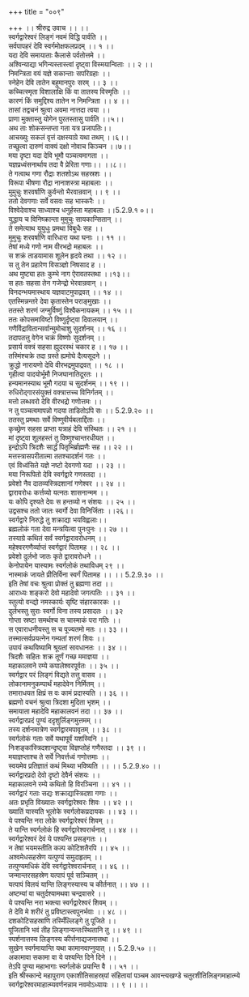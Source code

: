 +++
title = "००९"

+++
।। श्रीरुद्र उवाच ।। ।।  
स्वर्गद्वारेश्वरं लिङ्गं नवमं विद्धि पार्वति ।।  
सर्वपापहरं देवि स्वर्गमोक्षफलप्रदम् ।। १ ।।  
यदा देवि समायाताः कैलासे पर्वतोत्तमे ।।  
अश्विन्याद्या भगिन्यस्तास्त्वां दृष्ट्वा विस्मयान्विताः ।। २ ।।  
निमन्त्रिता वयं यज्ञे सकान्ताः सपरिग्रहाः ।।  
स्नेहेन देवि तातेन बहुमानपुरः सरम् ।। ३ ।।  
कच्चित्स्मृता विशालाक्षि किं वा तातस्य विस्मृतिः ।।  
कारणं किं समुद्दिश्य तातेन न निमन्त्रिता ।। ४ ।।  
तासां तद्वचनं श्रुत्वा अवमा नात्तदा त्वया ।।  
प्राणा मुक्तास्तु योगेन पुरतस्तासु पार्वति ।।५।।  
अथ ताः शोकसन्तप्ता गता यत्र प्रजापतिः।।  
आचख्युः सकलं वृत्तं दक्षस्याग्रे यथा तथम् ।।६।।  
तच्छुत्वा दारुणं वाक्यं दक्षो नोवाच किञ्चन ।।७।।  
मया दृष्टा यदा देवि भूमौ पञ्चत्वमागता ।।  
यज्ञप्रध्वंसनार्थाय तदा वै प्रेरिता गणाः।। ।।८।।  
ते गत्वाथ गणा रौद्राः शतशोऽथ सहस्रशः ।।  
विरूपा भीषणा रौद्रा नानाशस्त्रा महाबलाः ।।  
मुमुचुः शरवर्षाणि कुर्वन्तो भैरवान्रवान् ।। ९ ।।  
ततो देवगणाः सर्वे वसवः सह भास्करैः ।।  
विश्वेदेवाश्च साध्याश्च धनुर्हस्ता महाबलाः ।।5.2.9.१ ०।।  
युद्धाय च विनिष्क्रान्ता मुमुचुः सायकान्सितान् ।।  
ते समेत्याथ युयुधुः प्रमथा विबुधैः सह ।।  
मुमुचुः शरवर्षाणि वारिधारा यथा घनाः ।। ११ ।।  
तेषां मध्ये गणो नाम वीरभद्रो महाबलः ।।  
स शक्रं ताडयामास शूलेन हृदये तथा ।। १२ ।।  
स तु तेन प्रहारेण विसञ्ज्ञो निषसाद ह ।।  
अथ मुष्ट्या हतः कुम्भे नाग ऐरावतस्तथा ।।१३।।  
स हतः सहसा तेन गजेन्द्रो भेरवान्रवान् ।।  
विनदन्भयमास्थाय यज्ञवाटमुपाद्रवत् ।। १४ ।।  
एतस्मिन्नन्तरे देवा कृतास्तेन पराङ्मुखाः ।।  
ततस्ते शरणं जग्मुर्विष्णुं विश्वैकनायकम् ।। १५ ।।  
ततः कोपसमाविष्टो विष्णुर्दृष्ट्वा दिवालयान् ।।  
गणैर्विद्रावितान्सर्वान्मुमोचाशु सुदर्शनम् ।। १६ ।।  
तदापतत्तु वेगेन चक्रं विष्णोः सुदर्शनम् ।।  
प्रसार्य वक्त्रं सहसा ह्युदरस्थं चकार ह ।। १७ ।।  
तस्मिंश्चक्रे तदा ग्रस्ते ह्यमोघे दैत्यसूदने ।।  
क्रुद्धो नारायणो देवि वीरभद्रमुपाद्रवत् ।। १८ ।।  
गृहीत्वा पादयोर्भूमौ निजघानातिदूरतः ।।  
हन्यमानस्याथ भूमौ गदया च सुदर्शनम् ।। १९ ।।  
रुधिरोद्गारसंयुक्तं वक्त्रात्तच्च विनिर्गतम् ।।  
मत्तो लब्धवरो देवि वीरभद्रो गणोत्तमः ।।  
न तु पञ्चत्वमापन्नो गदया ताडितोऽपि सः ।। 5.2.9.२० ।।  
ततस्तु प्रमथाः सर्वे विष्णुवीर्यबलार्द्दिताः ।।  
कृच्छ्रेण सहसा प्राप्ता यत्राहं देवि संस्थितः ।। २१ ।।  
मां दृष्ट्वा शूलहस्तं तु विष्णुश्चान्तरधीयत ।।  
इन्द्रोऽपि त्रिदशैः सार्द्धं पितृभिर्ब्राह्मणैः सह ।। २२ ।।  
मत्तस्त्रासपरीतात्मा ततश्चादर्शनं गतः ।।  
एवं विध्वंसिते यज्ञे नष्टो देवगणो यदा ।। २३ ।।  
मया निरूपितो देवि स्वर्गद्वारे गणस्तदा ।।  
प्रवेशो नैव दातव्यस्त्रिदशानां गणेश्वर ।। २४ ।।  
द्वारावरोधः कर्त्तव्यो यत्नतः शासनान्मम ।।  
यः कोपि दृश्यते देवः स हन्तव्यो न संशयः ।। २५ ।।  
उद्वसश्च ततो जातः स्वर्गो देवा विनिर्जिताः ।।२६।।  
स्वर्गद्वारे निरुद्धे तु शक्राद्या भयविह्वलाः।।  
ब्रह्मलोकं गता देवा मन्त्रयित्वा पुनःपुनः ।। २७ ।।  
तस्याग्रे कथितं सर्वं स्वर्गद्वारावरोधनम् ।।  
महेश्वरगणैर्व्याप्तं स्वर्गद्वारं पितामह ।। २८ ।।  
प्रवेशो दुर्लभो जातः कृते द्वारावरोधने ।।  
केनोपायेन यास्यामः स्वर्गलोकं तथाविधम् २९ ।।  
नास्माकं जायते प्रीतिर्विना स्वर्गं पितामह ।। ।। 5.2.9.३० ।।  
इति तेषां वचः श्रुत्वा प्रोक्तं तु ब्रह्मणा तदा ।।  
आराध्यः शङ्करो देवो महादेवो जगत्पतिः ।। ३१ ।।  
स्तुत्यो वन्द्यो नमस्कार्यः सृष्टि संहारकारकः ।।  
दुर्लभस्तु सुराः स्वर्गो विना तस्य प्रसादतः ।। ३२  
गोप्ता स्रष्टा समर्थश्च स चास्माकं परा गतिः ।।  
स एवाराधनीयस्तु स च पूज्यतमो मतः ।। ३३ ।।  
तस्मात्सर्वप्रयत्नेन गम्यतां शरणं शिवः ।।  
उपायं कथयिष्यामि श्रूयतां सावधानतः ।। ३४ ।।  
त्रिदशैः सहितः शक्र तूर्णं गच्छ ममाज्ञया ।।  
महाकालवने रम्ये कपालेश्वरपूर्वतः ।। ३५ ।।  
स्वर्गद्वार परं लिङ्गं विद्यते तत्तु वासव ।।  
लोकानामनुकम्पार्थं महादेवेन निर्मितम् ।।  
तमाराधयत क्षिप्रं स वः कामं प्रदास्यति ।। ३६ ।।  
ब्रह्मणो वचनं श्रुत्वा त्रिदशा मुदिता भृशम् ।।  
समायाता महादेवि महाकालवनं तदा ।। ३७ ।।  
स्वर्गद्वारप्रदं पुण्यं ददृशुर्लिङ्गमुत्तमम् ।।  
तस्य दर्शनमात्रेण स्वर्गद्वारमपावृतम् ।। ३८ ।।  
स्वर्गलोकं गताः सर्वे यथापूर्वं यशस्विनि ।।  
निःशङ्कांस्त्रिदशान्दृष्ट्वा विज्ञप्तोहं गणैस्तदा ।। ३९ ।।  
मयाज्ञप्ताश्च ते सर्वे निवर्त्तध्वं गणोत्तमाः ।।  
स्वयमेव प्रतिज्ञातं कथं मिथ्या भविष्यति ।। ।। 5.2.9.४० ।।  
स्वर्गद्वारप्रदो देवो दृष्टो देवैर्न संशयः ।।  
महाकालवने रम्ये कथितो हि विरञ्चिना ।। ४१ ।।  
स्वर्गद्वारं गताः सद्यः शक्राद्यास्त्रिदशा गणाः ।।  
अतः प्रभृति विख्यातः स्वर्गद्वारेश्वरः शिवः ।। ४२ ।।  
ख्यातिं यास्यति भूलोके स्वर्गलोकप्रदायकः ।। ४३ ।।  
ये पश्यन्ति नरा लोके स्वर्गद्वारेश्वरं शिवम् ।।  
ते यान्ति स्वर्गलोकं हि स्वर्गद्वारेश्वरार्चनात् ।। ४४ ।।  
स्वर्गद्वारेश्वरं देवं ये पश्यन्ति प्रसङ्गतः ।।  
न तेषां भयमस्तीति कल्प कोटिशतैरपि ।। ४५ ।।  
अश्वमेधसहस्रेण यत्पुण्यं समुदाहृतम् ।।  
तत्पुण्यमधिकं देवि स्वर्गद्वारेश्वरार्चनात् ।। ४६ ।।  
जन्मान्तरसहस्रेण यत्पापं पूर्व सञ्चितम् ।।  
यत्पापं विलयं यान्ति लिङ्गस्यास्य च कीर्तनात् ।। ४७ ।।  
अष्टम्यां वा चतुर्दश्यामथवा चन्द्रवासरे ।।  
ये पश्यन्ति नरा भक्त्या स्वर्गद्वारेश्वरं शिवम् ।।  
ते देवि मे शरीरं तु प्रविष्टास्त्वपुनर्भवाः ।। ४८ ।।  
दशकोटिसहस्राणि तस्मिँल्लिङ्गे तु पूजिते ।।  
पूजितानि भवं तीह लिङ्गान्यन्तःस्थितानि तु ।। ४९ ।।  
स्पर्शनात्तस्य लिङ्गस्य कीर्त्तनाद्यजनात्तथा ।।  
सुखेन स्वर्गमायान्ति यथा कामानवाप्नुयात् ।। 5.2.9.५० ।।  
अकामावा सकामा वा ये पश्यन्ति दिने दिने ।।  
तेऽपि पुण्या महाभागाः स्वर्गलोकं प्रयान्ति वै ।। ५१ ।।  
इति श्रीस्कान्दे महापुराण एकाशीतिसाहस्र्यां संहितायां पञ्चम आवन्त्यखण्डे चतुरशीतिलिङ्गमाहात्म्ये स्वर्गद्वारेश्वरमाहात्म्यवर्णनन्नाम नवमोऽध्यायः ।। ९ ।। ।।